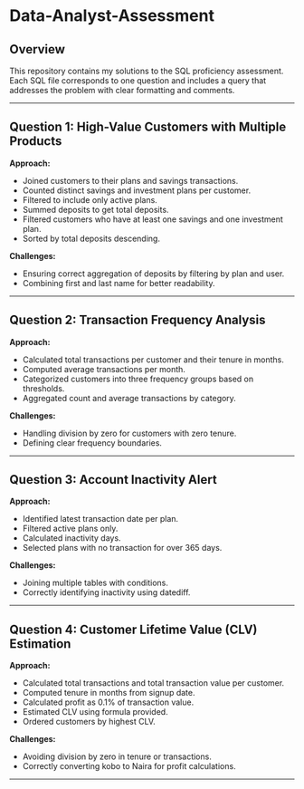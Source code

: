 # Data-Analyst-Assessment

## Overview

This repository contains my solutions to the SQL proficiency assessment. Each SQL file corresponds to one question and includes a query that addresses the problem with clear formatting and comments.

---

## Question 1: High-Value Customers with Multiple Products

**Approach:**
- Joined customers to their plans and savings transactions.
- Counted distinct savings and investment plans per customer.
- Filtered to include only active plans.
- Summed deposits to get total deposits.
- Filtered customers who have at least one savings and one investment plan.
- Sorted by total deposits descending.

**Challenges:**
- Ensuring correct aggregation of deposits by filtering by plan and user.
- Combining first and last name for better readability.

---

## Question 2: Transaction Frequency Analysis

**Approach:**
- Calculated total transactions per customer and their tenure in months.
- Computed average transactions per month.
- Categorized customers into three frequency groups based on thresholds.
- Aggregated count and average transactions by category.

**Challenges:**
- Handling division by zero for customers with zero tenure.
- Defining clear frequency boundaries.

---

## Question 3: Account Inactivity Alert

**Approach:**
- Identified latest transaction date per plan.
- Filtered active plans only.
- Calculated inactivity days.
- Selected plans with no transaction for over 365 days.

**Challenges:**
- Joining multiple tables with conditions.
- Correctly identifying inactivity using datediff.

---

## Question 4: Customer Lifetime Value (CLV) Estimation

**Approach:**
- Calculated total transactions and total transaction value per customer.
- Computed tenure in months from signup date.
- Calculated profit as 0.1% of transaction value.
- Estimated CLV using formula provided.
- Ordered customers by highest CLV.

**Challenges:**
- Avoiding division by zero in tenure or transactions.
- Correctly converting kobo to Naira for profit calculations.

---
